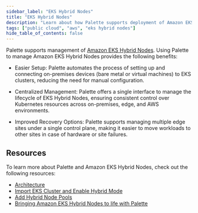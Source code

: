 ```yaml
---
sidebar_label: "EKS Hybrid Nodes"
title: "EKS Hybrid Nodes"
description: "Learn about how Palette supports deployment of Amazon EKS Hybrid Nodes."
tags: ["public cloud", "aws", "eks hybrid nodes"]
hide_table_of_contents: false
---
```


Palette supports management of
[Amazon EKS Hybrid Nodes](https://docs.aws.amazon.com/eks/latest/userguide/hybrid-nodes-overview.html). Using Palette to
manage Amazon EKS Hybrid Nodes provides the following benefits:

- Easier Setup: Palette automates the process of setting up and connecting on-premises devices (bare metal or virtual
  machines) to EKS clusters, reducing the need for manual configuration.

- Centralized Management: Palette offers a single interface to manage the lifecycle of EKS Hybrid Nodes, ensuring
  consistent control over Kubernetes resources across on-premises, edge, and AWS environments.

- Improved Recovery Options: Palette supports managing multiple edge sites under a single control plane, making it
  easier to move workloads to other sites in case of hardware or site failures.

## Resources

To learn more about Palette and Amazon EKS Hybrid Nodes, check out the following resources:

- [Architecture](./architecture.md)
- [Import EKS Cluster and Enable Hybrid Mode](./import-eks-cluster-enable-hybrid-mode.md)
- [Add Hybrid Node Pools](./create-hybrid-node-pools.md)
- [Bringing Amazon EKS Hybrid Nodes to life with Palette](https://www.spectrocloud.com/blog/eks-hybrid-nodes)
